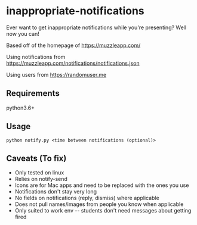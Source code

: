 # inappropriate-notifications
Ever want to get inappropriate notifications while you're presenting? Well now you can!

Based off of the homepage of https://muzzleapp.com/

Using notifications from https://muzzleapp.com/notifications/notifications.json

Using users from https://randomuser.me

## Requirements
python3.6+

## Usage
`python notify.py <time between notifications (optional)>`

## Caveats (To fix)
* Only tested on linux
* Relies on notify-send
* Icons are for Mac apps and need to be replaced with the ones you use
* Notifications don't stay very long
* No fields on notifications (reply, dismiss) where applicable
* Does not pull names/images from people you know when applicable
* Only suited to work env -- students don't need messages about getting fired
